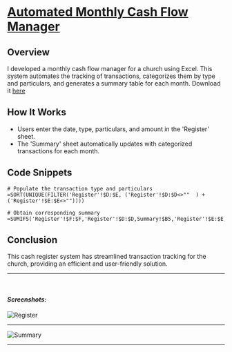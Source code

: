# <u> Automated Monthly Cash Flow Manager </u>

## Overview

I developed a monthly cash flow manager for a church using Excel. This system automates the tracking of transactions, categorizes them by type and particulars, and generates a summary table for each month. Download it [here](https://github.com/ashergeo/My-Portfolio/raw/main/assets/Microsoft%20Excel/Expense.Register.xlsx)

## How It Works

- Users enter the date, type, particulars, and amount in the 'Register' sheet.
- The 'Summary' sheet automatically updates with categorized transactions for each month.

## Code Snippets

```excel
# Populate the transaction type and particulars
=SORT(UNIQUE(FILTER('Register'!$D:$E, ('Register'!$D:$D<>""  ) + ('Register'!$E:$E<>""))))

# Obtain corresponding summary
=SUMIFS('Register'!$F:$F,'Register'!$D:$D,Summary!$B5,'Register'!$E:$E,Summary!$C5,'Register'!$G:$G,Summary!D$2)
```
## Conclusion
This cash register system has streamlined transaction tracking for the church, providing an efficient and user-friendly solution.

--- 
</br>

#### *Screenshots:*
![Register](https://github.com/ashergeo/My-Portfolio/blob/main/assets/Microsoft%20Excel/Register.png)

---

![Summary](https://github.com/ashergeo/My-Portfolio/blob/main/assets/Microsoft%20Excel/Summary.png)

---


